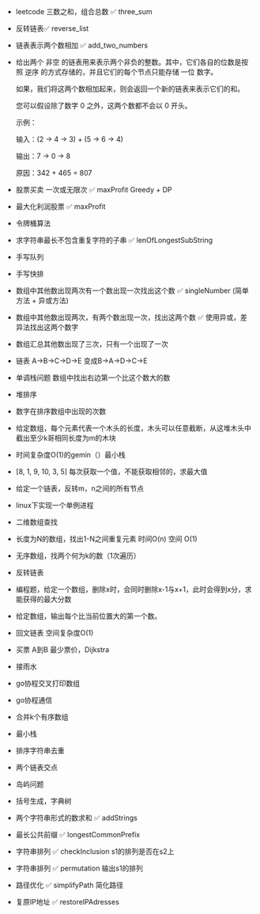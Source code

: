 - leetcode 三数之和，组合总数 ✅ three_sum

- 反转链表✅ reverse_list

- 链表表示两个数相加 ✅ add_two_numbers

- 给出两个 非空 的链表用来表示两个非负的整数。其中，它们各自的位数是按照 逆序 的方式存储的，并且它们的每个节点只能存储 一位 数字。

  如果，我们将这两个数相加起来，则会返回一个新的链表来表示它们的和。

  您可以假设除了数字 0 之外，这两个数都不会以 0 开头。

  示例：

  输入：(2 -> 4 -> 3) + (5 -> 6 -> 4)

  输出：7 -> 0 -> 8

  原因：342 + 465 = 807

- 股票买卖 一次或无限次 ✅ maxProfit Greedy + DP

- 最大化利润股票 ✅ maxProfit

- 令牌桶算法 

- 求字符串最长不包含重复字符的子串 ✅ lenOfLongestSubString

- 手写队列

- 手写快排

- 数组中其他数出现两次有一个数出现一次找出这个数  ✅ singleNumber (简单方法 + 异或方法)

- 数组中其他数出现两次，有两个数出现一次，找出这两个数 ✅ 使用异或，差异法找出这两个数字

- 数组汇总其他数出现了三次，只有一个出现了一次

- 链表 A->B->C->D->E 变成B->A->D->C->E

- 单调栈问题 数组中找出右边第一个比这个数大的数

- 堆排序

- 数字在排序数组中出现的次数

- 给定数组，每个元素代表一个木头的长度，木头可以任意截断，从这堆木头中截出至少k哥相同长度为m的木块

- 时间复杂度O(1)的gemin（）最小栈

-  [8, 1, 9, 10, 3, 5] 每次获取一个值，不能获取相邻的，求最大值

- 给定一个链表，反转m，n之间的所有节点

- linux下实现一个单例进程

- 二维数组查找

- 长度为N的数组，找出1-N之间重复元素 时间O(n) 空间 O(1)

- 无序数组，找两个何为k的数（1次遍历）

- 反转链表

- 编程题，给定一个数组，删除x时，会同时删除x-1与x+1，此时会得到x分，求能获得的最大分数

- 给定数组，输出每个比当前位置大的第一个数。

- 回文链表 空间复杂度O(1)

- 买票 A到B 最少票价，Dijkstra

- 接雨水

- go协程交叉打印数组

- go协程通信

- 合并k个有序数组

- 最小栈

- 排序字符串去重

- 两个链表交点

- 岛屿问题

- 括号生成，字典树

- 两个字符串形式的数求和  ✅ addStrings

- 最长公共前缀 ✅ longestCommonPrefix

- 字符串排列 ✅ checkInclusion s1的排列是否在s2上

- 字符串排列 ✅ permutation 输出s1的排列

- 路径优化 ✅ simplifyPath 简化路径

- 复原IP地址 ✅ restoreIPAdresses 